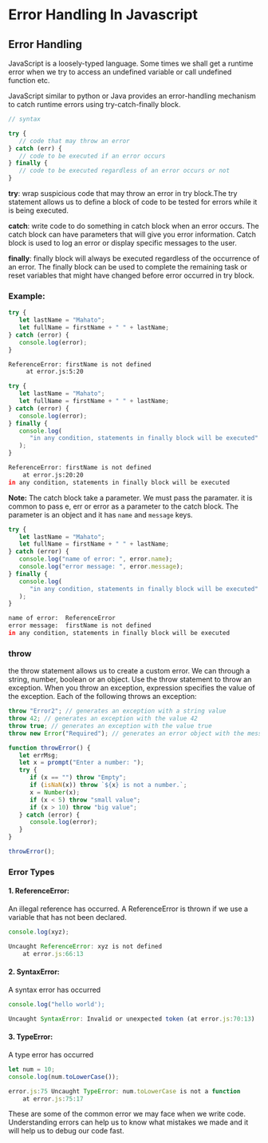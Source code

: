 # Error Handling In Javascript

## Error Handling

JavaScript is a loosely-typed language. Some times we shall get a runtime error when we try to access an undefined variable or call undefined function etc.

JavaScript similar to python or Java provides an error-handling mechanism to catch runtime errors using try-catch-finally block.

```js
// syntax

try {
   // code that may throw an error
} catch (err) {
   // code to be executed if an error occurs
} finally {
   // code to be executed regardless of an error occurs or not
}
```

**try**: wrap suspicious code that may throw an error in try block.The try statement allows us to define a block of code to be tested for errors while it is being executed.

**catch**: write code to do something in catch block when an error occurs. The catch block can have parameters that will give you error information. Catch block is used to log an error or display specific messages to the user.

**finally**: finally block will always be executed regardless of the occurrence of an error. The finally block can be used to complete the remaining task or reset variables that might have changed before error occurred in try block.

### Example:

```js
try {
   let lastName = "Mahato";
   let fullName = firstName + " " + lastName;
} catch (error) {
   console.log(error);
}
```

```sh
ReferenceError: firstName is not defined
     at error.js:5:20
```

```js
try {
   let lastName = "Mahato";
   let fullName = firstName + " " + lastName;
} catch (error) {
   console.log(error);
} finally {
   console.log(
      "in any condition, statements in finally block will be executed"
   );
}
```

```sh
ReferenceError: firstName is not defined
    at error.js:20:20
in any condition, statements in finally block will be executed
```

**Note:** The catch block take a parameter. We must pass the paramater. it is common to pass e, err or error as a parameter to the catch block. The parameter is an object and it has `name` and `message` keys.

```js
try {
   let lastName = "Mahato";
   let fullName = firstName + " " + lastName;
} catch (error) {
   console.log("name of error: ", error.name);
   console.log("error message: ", error.message);
} finally {
   console.log(
      "in any condition, statements in finally block will be executed"
   );
}
```

```sh
name of error:  ReferenceError
error message:  firstName is not defined
in any condition, statements in finally block will be executed
```

### throw

the throw statement allows us to create a custom error. We can through a string, number, boolean or an object. Use the throw statement to throw an exception. When you throw an exception, expression specifies the value of the exception. Each of the following throws an exception:

```js
throw "Error2"; // generates an exception with a string value
throw 42; // generates an exception with the value 42
throw true; // generates an exception with the value true
throw new Error("Required"); // generates an error object with the message of Required
```

```js
function throwError() {
   let errMsg;
   let x = prompt("Enter a number: ");
   try {
      if (x == "") throw "Empty";
      if (isNaN(x)) throw `${x} is not a number.`;
      x = Number(x);
      if (x < 5) throw "small value";
      if (x > 10) throw "big value";
   } catch (error) {
      console.log(error);
   }
}

throwError();
```

### Error Types

#### 1. ReferenceError:

An illegal reference has occurred. A ReferenceError is thrown if we use a variable that has not been declared.

```js
console.log(xyz);
```

```js
Uncaught ReferenceError: xyz is not defined
    at error.js:66:13
```

#### 2. SyntaxError:

A syntax error has occurred

```js
console.log("hello world');
```

```js
Uncaught SyntaxError: Invalid or unexpected token (at error.js:70:13)
```

#### 3. TypeError:

A type error has occurred

```js
let num = 10;
console.log(num.toLowerCase());
```

```js
error.js:75 Uncaught TypeError: num.toLowerCase is not a function
    at error.js:75:17
```

These are some of the common error we may face when we write code. Understanding errors can help us to know what mistakes we made and it will help us to debug our code fast.
